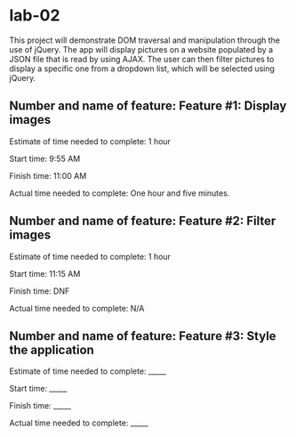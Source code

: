 # lab-02

This project will demonstrate DOM traversal and manipulation through the use of jQuery. The app will display pictures on a website populated by a JSON file that is read by using AJAX. The user can then filter pictures to display a specific one from a dropdown list, which will be selected using jQuery.


## Number and name of feature: Feature #1: Display images

Estimate of time needed to complete: 1 hour

Start time: 9:55 AM

Finish time: 11:00 AM

Actual time needed to complete: One hour and five minutes.


## Number and name of feature: Feature #2: Filter images

Estimate of time needed to complete: 1 hour

Start time: 11:15 AM

Finish time: DNF

Actual time needed to complete: N/A


## Number and name of feature: Feature #3: Style the application

Estimate of time needed to complete: _____

Start time: _____

Finish time: _____

Actual time needed to complete: _____
